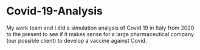 # Covid-19-Analysis
My work team and I did a simulation analysis of Covid 19 in Italy from 2020 to the present to see if it makes sense for a large pharmaceutical company (our possible client) to develop a vaccine against Covid.

